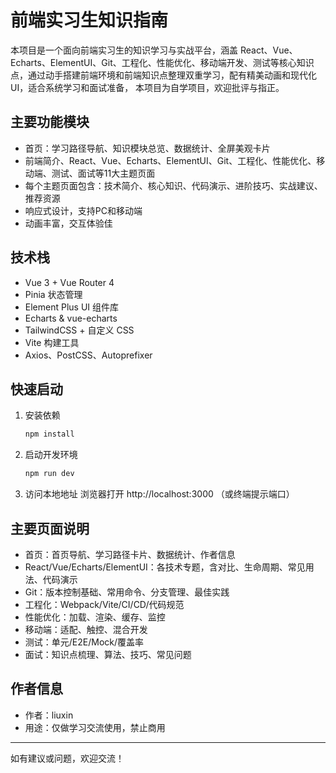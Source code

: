 # 前端实习生知识指南

本项目是一个面向前端实习生的知识学习与实战平台，涵盖 React、Vue、Echarts、ElementUI、Git、工程化、性能优化、移动端开发、测试等核心知识点，通过动手搭建前端环境和前端知识点整理双重学习，配有精美动画和现代化UI，适合系统学习和面试准备，
本项目为自学项目，欢迎批评与指正。

## 主要功能模块
- 首页：学习路径导航、知识模块总览、数据统计、全屏美观卡片
- 前端简介、React、Vue、Echarts、ElementUI、Git、工程化、性能优化、移动端、测试、面试等11大主题页面
- 每个主题页面包含：技术简介、核心知识、代码演示、进阶技巧、实战建议、推荐资源
- 响应式设计，支持PC和移动端
- 动画丰富，交互体验佳

## 技术栈
- Vue 3 + Vue Router 4
- Pinia 状态管理
- Element Plus UI 组件库
- Echarts & vue-echarts
- TailwindCSS + 自定义 CSS
- Vite 构建工具
- Axios、PostCSS、Autoprefixer

## 快速启动
1. 安装依赖
   ```bash
   npm install
   ```
2. 启动开发环境
   ```bash
   npm run dev
   ```
3. 访问本地地址
   浏览器打开 http://localhost:3000 （或终端提示端口）

## 主要页面说明
- 首页：首页导航、学习路径卡片、数据统计、作者信息
- React/Vue/Echarts/ElementUI：各技术专题，含对比、生命周期、常见用法、代码演示
- Git：版本控制基础、常用命令、分支管理、最佳实践
- 工程化：Webpack/Vite/CI/CD/代码规范
- 性能优化：加载、渲染、缓存、监控
- 移动端：适配、触控、混合开发
- 测试：单元/E2E/Mock/覆盖率
- 面试：知识点梳理、算法、技巧、常见问题

## 作者信息
- 作者：liuxin
- 用途：仅做学习交流使用，禁止商用

---
如有建议或问题，欢迎交流！
